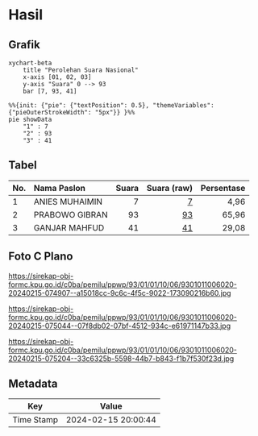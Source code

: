 # Hasil

## Grafik

```mermaid
xychart-beta
    title "Perolehan Suara Nasional"
    x-axis [01, 02, 03]
    y-axis "Suara" 0 --> 93
    bar [7, 93, 41]
```

```mermaid
%%{init: {"pie": {"textPosition": 0.5}, "themeVariables": {"pieOuterStrokeWidth": "5px"}} }%%
pie showData
    "1" : 7
    "2" : 93
    "3" : 41
```

## Tabel

| No. | Nama Paslon    | Suara | Suara (raw) | Persentase |
|:--- |:-------------- | -----:| -----------:| ----------:|
| 1   | ANIES MUHAIMIN | 7     | [7][p-1]    | 4,96       |
| 2   | PRABOWO GIBRAN | 93    | [93][p-2]   | 65,96      |
| 3   | GANJAR MAHFUD  | 41    | [41][p-3]   | 29,08      |


[p-1]: https://github.com/gigit-pemilu/pemilu-2024/blob/main/pilpres/hitung-suara/sub/93-papua-selatan/sub/01-merauke/sub/01-merauke/sub/1006-kelapa-lima/sub/020-tps/sub/paslon-1.txt
[p-2]: https://github.com/gigit-pemilu/pemilu-2024/blob/main/pilpres/hitung-suara/sub/93-papua-selatan/sub/01-merauke/sub/01-merauke/sub/1006-kelapa-lima/sub/020-tps/sub/paslon-2.txt
[p-3]: https://github.com/gigit-pemilu/pemilu-2024/blob/main/pilpres/hitung-suara/sub/93-papua-selatan/sub/01-merauke/sub/01-merauke/sub/1006-kelapa-lima/sub/020-tps/sub/paslon-3.txt

## Foto C Plano

https://sirekap-obj-formc.kpu.go.id/c0ba/pemilu/ppwp/93/01/01/10/06/9301011006020-20240215-074907--a15018cc-9c6c-4f5c-9022-173090216b60.jpg

https://sirekap-obj-formc.kpu.go.id/c0ba/pemilu/ppwp/93/01/01/10/06/9301011006020-20240215-075044--07f8db02-07bf-4512-934c-e61971147b33.jpg

https://sirekap-obj-formc.kpu.go.id/c0ba/pemilu/ppwp/93/01/01/10/06/9301011006020-20240215-075204--33c6325b-5598-44b7-b843-f1b7f530f23d.jpg


## Metadata

| Key        | Value               |
| ---------- | ------------------- |
| Time Stamp | 2024-02-15 20:00:44 |



